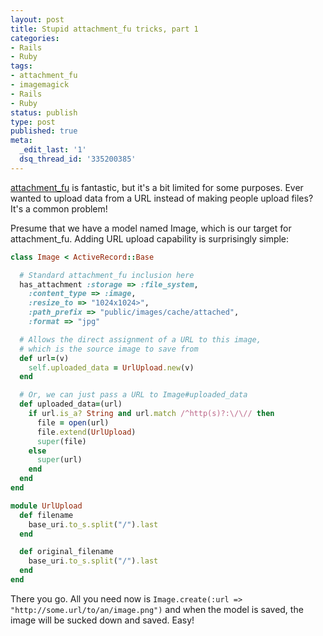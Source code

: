 ```yaml
---
layout: post
title: Stupid attachment_fu tricks, part 1
categories:
- Rails
- Ruby
tags:
- attachment_fu
- imagemagick
- Rails
- Ruby
status: publish
type: post
published: true
meta:
  _edit_last: '1'
  dsq_thread_id: '335200385'
---
```

<a href="http://svn.techno-weenie.net/projects/plugins/attachment_fu/">attachment_fu</a> is fantastic, but it's a bit limited for some purposes. Ever wanted to upload data from a URL instead of making people upload files? It's a common problem!

Presume that we have a model named Image, which is our target for attachment_fu. Adding URL upload capability is surprisingly simple:

~~~ ruby
class Image < ActiveRecord::Base

  # Standard attachment_fu inclusion here
  has_attachment :storage => :file_system,
    :content_type => :image,
    :resize_to => "1024x1024>",
    :path_prefix => "public/images/cache/attached",
    :format => "jpg"

  # Allows the direct assignment of a URL to this image,
  # which is the source image to save from
  def url=(v)
    self.uploaded_data = UrlUpload.new(v)
  end

  # Or, we can just pass a URL to Image#uploaded_data
  def uploaded_data=(url)
    if url.is_a? String and url.match /^http(s)?:\/\// then
      file = open(url)
      file.extend(UrlUpload)
      super(file)
    else
      super(url)
    end
  end
end

module UrlUpload
  def filename
    base_uri.to_s.split("/").last
  end

  def original_filename
    base_uri.to_s.split("/").last
  end
end
~~~

There you go. All you need now is `Image.create(:url => "http://some.url/to/an/image.png")` and when the model is saved, the image will be sucked down and saved. Easy!
